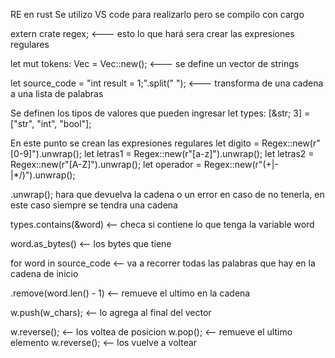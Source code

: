 RE en rust Se utilizo VS code para realizarlo pero se compilo con cargo

extern crate regex; <--- esto lo que hará sera crear las expresiones regulares

let mut tokens: Vec<String> = Vec::new(); <--- se define un vector de strings

let  source_code = "int result = 1;".split(" "); <--- transforma de una cadena a una lista de palabras

Se definen los tipos de valores que pueden ingresar
let types: [&str; 3] = ["str", "int", "bool"];

En este punto se crean las expresiones regulares
let digito = Regex::new(r"[0-9]").unwrap();
let letras1 = Regex::new(r"[a-z]").unwrap();
let letras2 = Regex::new(r"[A-Z]").unwrap();
let operador = Regex::new(r"(\+|\-|\*/)").unwrap();

.unwrap(); hara que devuelva la cadena o un error en caso de no tenerla, en este caso siempre se tendra una cadena

types.contains(&word) <-- checa si contiene lo que tenga la variable word

word.as_bytes() <-- los bytes que tiene

for word in source_code <-- va a recorrer todas las palabras que hay en la cadena de inicio

.remove(word.len() - 1) <-- remueve el ultimo en la cadena

w.push(w_chars); <-- lo agrega al final del vector

w.reverse(); <-- los voltea de posicion
w.pop(); <-- remueve el ultimo elemento
w.reverse(); <-- los vuelve a voltear


